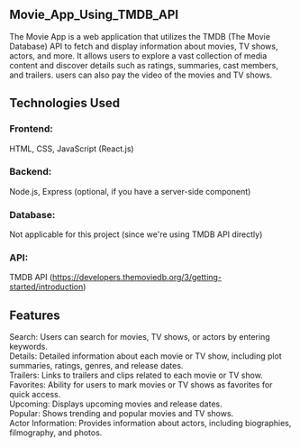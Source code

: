 ## Movie_App_Using_TMDB_API
The Movie App is a web application that utilizes the TMDB (The Movie Database) API to fetch and display information about movies, TV shows, actors, and more. It allows users to explore a vast collection of media content and discover details such as ratings, summaries, cast members, and trailers. users can also pay the video of the movies and TV shows. 

## Technologies Used
### Frontend: 
HTML, CSS, JavaScript (React.js)
### Backend: 
Node.js, Express (optional, if you have a server-side component)
### Database: 
Not applicable for this project (since we're using TMDB API directly)
### API: 
TMDB API (https://developers.themoviedb.org/3/getting-started/introduction)

## Features
Search: Users can search for movies, TV shows, or actors by entering keywords. </br>
Details: Detailed information about each movie or TV show, including plot summaries, ratings, genres, and release dates.  </br>
Trailers: Links to trailers and clips related to each movie or TV show. </br>
Favorites: Ability for users to mark movies or TV shows as favorites for quick access.  </br>
Upcoming: Displays upcoming movies and release dates. </br>
Popular: Shows trending and popular movies and TV shows.  </br>
Actor Information: Provides information about actors, including biographies, filmography, and photos. </br>

